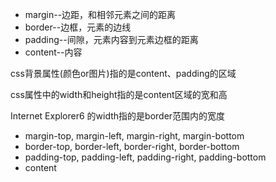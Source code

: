 ﻿* margin--边距，和相邻元素之间的距离
* border--边框，元素的边线
* padding--间隙，元素内容到元素边框的距离
* content--内容

css背景属性(颜色or图片)指的是content、padding的区域

css属性中的width和height指的是content区域的宽和高

Internet Explorer6 的width指的是border范围内的宽度

* margin-top, margin-left, margin-right, margin-bottom
* border-top, border-left, border-right, border-bottom
* padding-top, padding-left, padding-right, padding-bottom
* content
